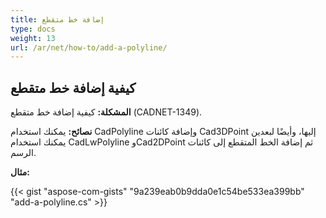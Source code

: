 ```yaml
---
title: إضافة خط متقطع
type: docs
weight: 13
url: /ar/net/how-to/add-a-polyline/
---
```


## **كيفية إضافة خط متقطع**

**المشكلة:** كيفية إضافة خط متقطع (CADNET-1349).

**نصائح:** يمكنك استخدام CadPolyline وإضافة كائنات Cad3DPoint إليها، وأيضًا لبعدين يمكنك استخدام CadLwPolyline وCad2DPoint ثم إضافة الخط المتقطع إلى كائنات الرسم.

**مثال:**

{{< gist "aspose-com-gists" "9a239eab0b9dda0e1c54be533ea399bb" "add-a-polyline.cs" >}}
